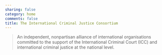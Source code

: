 ```yaml
---
sharing: false
category: home
comments: false
title: The International Criminal Justice Consortium
---	
```

> An independent, nonpartisan alliance of international organisations committed to the support of the International Criminal Court (ICC) and international criminal justice at the national level.